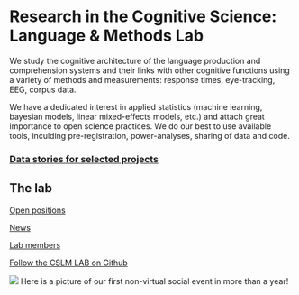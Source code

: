

# Research in the Cognitive Science: Language & Methods Lab

We study the cognitive architecture of the language production and comprehension systems and their links with other cognitive functions using a variety of methods and measurements: response times, eye-tracking, EEG, corpus data. 

We have a dedicated interest in applied statistics (machine learning, bayesian models, linear mixed-effects models, etc.) and attach great importance to open science practices. We do our best to use available tools, inculding pre-registration, power-analyses, sharing of data and code. 



### [Data stories for selected projects](https://audreyburki.github.io/Overview/)



## The lab

[Open positions](https://audreyburki.github.io/Open-Positions/)  

[News](https://audreyburki.github.io/Lab-News/)  

[Lab members](https://audreyburki.github.io/Lab-Members/)  

[Follow the CSLM LAB on Github](https://github.com/cslm-lab)







<img src="./Lab_June2021.jpg">
Here is a picture of our first non-virtual social event in more than a year!
